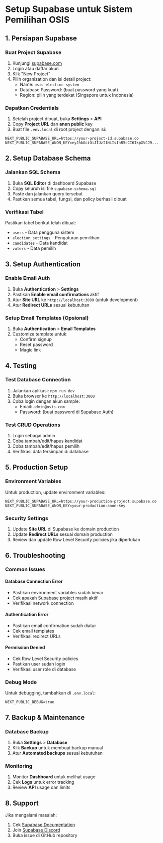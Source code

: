 # Setup Supabase untuk Sistem Pemilihan OSIS

## 1. Persiapan Supabase

### Buat Project Supabase
1. Kunjungi [supabase.com](https://supabase.com)
2. Login atau daftar akun
3. Klik "New Project"
4. Pilih organization dan isi detail project:
   - Name: `osis-election-system`
   - Database Password: (buat password yang kuat)
   - Region: pilih yang terdekat (Singapore untuk Indonesia)

### Dapatkan Credentials
1. Setelah project dibuat, buka **Settings** > **API**
2. Copy **Project URL** dan **anon public** key
3. Buat file `.env.local` di root project dengan isi:
```env
NEXT_PUBLIC_SUPABASE_URL=https://your-project-id.supabase.co
NEXT_PUBLIC_SUPABASE_ANON_KEY=eyJhbGciOiJIUzI1NiIsInR5cCI6IkpXVCJ9...
```

## 2. Setup Database Schema

### Jalankan SQL Schema
1. Buka **SQL Editor** di dashboard Supabase
2. Copy seluruh isi file `supabase-schema.sql`
3. Paste dan jalankan query tersebut
4. Pastikan semua tabel, fungsi, dan policy berhasil dibuat

### Verifikasi Tabel
Pastikan tabel berikut telah dibuat:
- `users` - Data pengguna sistem
- `election_settings` - Pengaturan pemilihan
- `candidates` - Data kandidat
- `voters` - Data pemilih

## 3. Setup Authentication

### Enable Email Auth
1. Buka **Authentication** > **Settings**
2. Pastikan **Enable email confirmations** aktif
3. Atur **Site URL** ke `http://localhost:3000` (untuk development)
4. Atur **Redirect URLs** sesuai kebutuhan

### Setup Email Templates (Opsional)
1. Buka **Authentication** > **Email Templates**
2. Customize template untuk:
   - Confirm signup
   - Reset password
   - Magic link

## 4. Testing

### Test Database Connection
1. Jalankan aplikasi: `npm run dev`
2. Buka browser ke `http://localhost:3000`
3. Coba login dengan akun sample:
   - Email: `admin@osis.com`
   - Password: (buat password di Supabase Auth)

### Test CRUD Operations
1. Login sebagai admin
2. Coba tambah/edit/hapus kandidat
3. Coba tambah/edit/hapus pemilih
4. Verifikasi data tersimpan di database

## 5. Production Setup

### Environment Variables
Untuk production, update environment variables:
```env
NEXT_PUBLIC_SUPABASE_URL=https://your-production-project.supabase.co
NEXT_PUBLIC_SUPABASE_ANON_KEY=your-production-anon-key
```

### Security Settings
1. Update **Site URL** di Supabase ke domain production
2. Update **Redirect URLs** sesuai domain production
3. Review dan update Row Level Security policies jika diperlukan

## 6. Troubleshooting

### Common Issues

#### Database Connection Error
- Pastikan environment variables sudah benar
- Cek apakah Supabase project masih aktif
- Verifikasi network connection

#### Authentication Error
- Pastikan email confirmation sudah diatur
- Cek email templates
- Verifikasi redirect URLs

#### Permission Denied
- Cek Row Level Security policies
- Pastikan user sudah login
- Verifikasi user role di database

### Debug Mode
Untuk debugging, tambahkan di `.env.local`:
```env
NEXT_PUBLIC_DEBUG=true
```

## 7. Backup & Maintenance

### Database Backup
1. Buka **Settings** > **Database**
2. Klik **Backup** untuk membuat backup manual
3. Atur **Automated backups** sesuai kebutuhan

### Monitoring
1. Monitor **Dashboard** untuk melihat usage
2. Cek **Logs** untuk error tracking
3. Review **API** usage dan limits

## 8. Support

Jika mengalami masalah:
1. Cek [Supabase Documentation](https://supabase.com/docs)
2. Join [Supabase Discord](https://discord.supabase.com)
3. Buka issue di GitHub repository





















